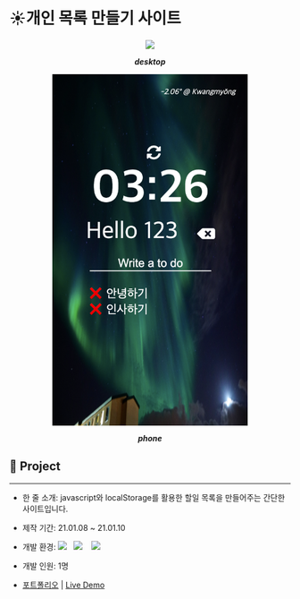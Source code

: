 # ☀️개인 목록 만들기 사이트

<div align="center"><img src="images/demo.png" align="center"/>

  ___<center>desktop</center>___

</div>

<div align="center"><img src="images/demo_phone.png" align="center" width="350"/>

___<center>phone</center>___

</div>
  
  

## 📕 Project

---
- 한 줄 소개: javascript와 localStorage를 활용한 할일 목록을 만들어주는 간단한 사이트입니다.
- 제작 기간: 21.01.08 ~ 21.01.10
- 개발 환경: 
  <img src="https://img.shields.io/badge/-Javascript-black?logo=javascript&logoColor=yellow"/>&nbsp;&nbsp;
  <img src="https://img.shields.io/badge/-HTML5-E34F26?logo=HTML5&logoColor=white"/>
  &nbsp;&nbsp;
  <img src="https://img.shields.io/badge/-CSS3-1572B6?logo=css3&logoColor=white"/>

- 개발 인원: 1명

- [포트폴리오](https://www.notion.so/To-do-List-0e8ff444a6e14bd287e4616eff089a47) | [Live Demo](https://www.notion.so/To-do-List-0e8ff444a6e14bd287e4616eff089a47)
<br><br>


